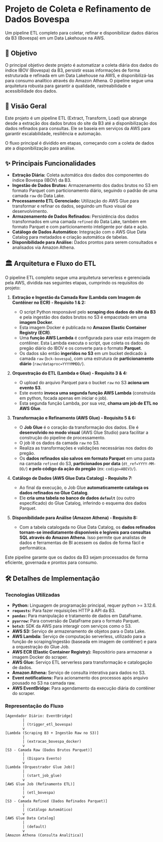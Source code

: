 # Projeto de Coleta e Refinamento de Dados Bovespa

Um pipeline ETL completo para coletar, refinar e disponibilizar dados diários da B3 (Bovespa) em um Data Lakehouse na AWS.

## 🎯 Objetivo

O principal objetivo deste projeto é automatizar a coleta diária dos dados do índice IBOV (Bovespa) da B3, persistir essas informações de forma estruturada e refinada em um Data Lakehouse na AWS, e disponibilizá-las para consumo analítico através do Amazon Athena. O pipeline segue uma arquitetura robusta para garantir a qualidade, rastreabilidade e acessibilidade dos dados.

## 🌟 Visão Geral

Este projeto é um pipeline ETL (Extract, Transform, Load) que abrange desde a extração dos dados brutos do site da B3 até a disponibilização dos dados refinados para consultas. Ele se baseia em serviços da AWS para garantir escalabilidade, resiliência e automação.

O fluxo principal é dividido em etapas, começando com a coleta de dados ate a disponibilização para análise.

## ✨ Principais Funcionalidades

* **Extração Diária:** Coleta automática dos dados dos componentes do índice Bovespa (IBOV) da B3.
* **Ingestão de Dados Brutos:** Armazenamento dos dados brutos no S3 em formato Parquet com particionamento diário, seguindo o padrão de uma camada `raw` do Data Lake.
* **Processamento ETL Gerenciado:** Utilização do AWS Glue para transformar e refinar os dados, seguindo um fluxo visual de desenvolvimento.
* **Armazenamento de Dados Refinados:** Persistência dos dados transformados em uma camada `refined` do Data Lake, também em formato Parquet e com particionamento inteligente por data e ação.
* **Catálogo de Dados Automático:** Integração com o AWS Glue Data Catalog para metadados e criação automática de tabelas.
* **Disponibilidade para Análise:** Dados prontos para serem consultados e analisados via Amazon Athena.

## 🏛️ Arquitetura e Fluxo do ETL

O pipeline ETL completo segue uma arquitetura serverless e gerenciada pela AWS, dividida nas seguintes etapas, cumprindo os requisitos do projeto:

1.  **Extração e Ingestão da Camada Raw (Lambda com Imagem de Contêiner no ECR) - Requisito 1 & 2:**
    * O script Python responsável pelo **scraping dos dados do site da B3** e pela ingestão dos dados brutos no S3 é empacotado em uma **imagem Docker**.
    * Esta imagem Docker é publicada no **Amazon Elastic Container Registry (ECR)**.
    * Uma **função AWS Lambda** é configurada para usar esta imagem de contêiner. Esta Lambda executa o script, que coleta os dados do pregão diário do IBOV e os converte para o formato **Parquet**.
    * Os dados são então **ingeridos no S3** em um bucket dedicado à camada `raw` (`bck-bovespa`), com uma estrutura de **particionamento diário** (`raw/dataproc=YYYYMMDD/`).
    

2.  **Orquestração do ETL (Lambda e Glue) - Requisito 3 & 4:**
    * O upload do arquivo Parquet para o bucket `raw` no S3 **aciona um evento S3**.
    * Este evento **invoca uma segunda função AWS Lambda** (construída em python, focada apenas em iniciar o job).
    * Esta segunda função Lambda, por sua vez, **chama um job de ETL no AWS Glue**.

3.  **Transformação e Refinamento (AWS Glue) - Requisito 5 & 6:**
    * O **Job Glue** é o coração da transformação dos dados. Ele é **desenvolvido no modo visual** (AWS Glue Studio) para facilitar a construção do pipeline de processamento.
    * O job lê os dados da camada `raw` no S3.
    * Realiza as transformações e validações necessárias nos dados do pregão.
    * Os **dados refinados são salvos em formato Parquet** em uma pasta na camada `refined` do S3, **particionados por data** (`dt_ref=YYYY-MM-DD/`) **e pelo código da ação do pregão** (ex: `codigo=ABEV3/`).
    

4.  **Catálogo de Dados (AWS Glue Data Catalog) - Requisito 7:**
    * Ao final da execução, o Job Glue **automaticamente cataloga os dados refinados no Glue Catalog**.
    * Ele **cria uma tabela no banco de dados `default`** (ou outro especificado) do Glue Catalog, inferindo o esquema dos dados Parquet.

5.  **Disponibilidade para Análise (Amazon Athena) - Requisito 8:**
    * Com a tabela catalogada no Glue Data Catalog, os **dados refinados tornam-se imediatamente disponíveis e legíveis para consultas SQL através do Amazon Athena**. Isso permite que analistas de dados e ferramentas de BI acessem os dados de forma fácil e performática.
    

Este pipeline garante que os dados da B3 sejam processados de forma eficiente, governada e prontos para consumo.

## 🛠️ Detalhes de Implementação

### Tecnologias Utilizadas

* **Python:** Linguagem de programação principal, requer python >= 3.12.6.
* **`requests`:** Para fazer requisições HTTP à API da B3.
* **`pandas`:** Para manipulação e tratamento de dados em DataFrame.
* **`pyarrow`:** Para conversão de DataFrame para o formato Parquet.
* **`boto3`:** SDK da AWS para interagir com serviços como o S3.
* **AWS S3:** Serviço de armazenamento de objetos para o Data Lake.
* **AWS Lambda:** Serviço de computação serverless, utilizado para a função de scraping/ingestão (baseada em imagem de contêiner) e para a orquestração do Glue Job.
* **AWS ECR (Elastic Container Registry):** Repositório para armazenar a imagem Docker do scraper.
* **AWS Glue:** Serviço ETL serverless para transformação e catalogação de dados.
* **Amazon Athena:** Serviço de consulta interativa para dados no S3.
* **Event notifications:** Para acionamento dos processos após arquivo pousado no S3 na camada raw.
* **AWS EventBridge:** Para agendamento da execução diária do contêiner do scraper.

### Representação do Fluxo

```text
[Agendador Diário: EventBridge]
        |
        | (trigger_etl_bovespa) 
        v
[Lambda (Scraping B3 + Ingestão Raw no S3)]
        |
        | (extracao_bovespa_docker)
        v
[S3 - Camada Raw (Dados Brutos Parquet)]
        |
        | (Dispara Evento)
        v
[Lambda (Orquestrador Glue Job)]
        |
        | (start_job_glue)
        v
[AWS Glue Job (Refinamento ETL)]
        |
        | (etl_bovespa)
        v
[S3 - Camada Refined (Dados Refinados Parquet)]
        |
        | (Catálogo Automático)
        v
[AWS Glue Data Catalog]
        | 
        | (default)
        v
[Amazon Athena (Consulta Analítica)]
```